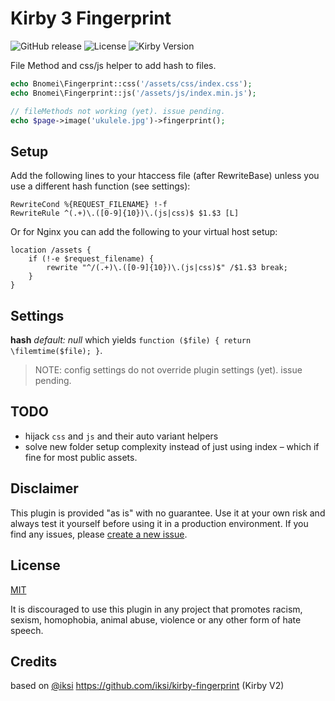 # Kirby 3 Fingerprint

![GitHub release](https://img.shields.io/github/release/bnomei/kirby3-fingerprint.svg?maxAge=1800) ![License](https://img.shields.io/github/license/mashape/apistatus.svg) ![Kirby Version](https://img.shields.io/badge/Kirby-3%2B-black.svg)

File Method and css/js helper to add hash to files.

```php
echo Bnomei\Fingerprint::css('/assets/css/index.css');
echo Bnomei\Fingerprint::js('/assets/js/index.min.js');

// fileMethods not working (yet). issue pending.
echo $page->image('ukulele.jpg')->fingerprint();
```

## Setup

Add the following lines to your htaccess file (after RewriteBase) unless you use a different hash function (see settings):

```
RewriteCond %{REQUEST_FILENAME} !-f
RewriteRule ^(.+)\.([0-9]{10})\.(js|css)$ $1.$3 [L]
```

Or for Nginx you can add the following to your virtual host setup:

```
location /assets {
    if (!-e $request_filename) {
        rewrite "^/(.+)\.([0-9]{10})\.(js|css)$" /$1.$3 break;
    }
}
```

## Settings

**hash**
_default: null_
which yields `function ($file) { return \filemtime($file); }`.

> NOTE: config settings do not override plugin settings (yet). issue pending.

## TODO

- hijack `css` and `js` and their auto variant helpers
- solve new folder setup complexity instead of just using index – which if fine for most public assets.

## Disclaimer

This plugin is provided "as is" with no guarantee. Use it at your own risk and always test it yourself before using it in a production environment. If you find any issues, please [create a new issue](https://github.com/bnomei/kirby3-fingerprint/issues/new).

## License

[MIT](https://opensource.org/licenses/MIT)

It is discouraged to use this plugin in any project that promotes racism, sexism, homophobia, animal abuse, violence or any other form of hate speech.

## Credits

based on [@iksi](https://github.com/iksi) https://github.com/iksi/kirby-fingerprint (Kirby V2)
